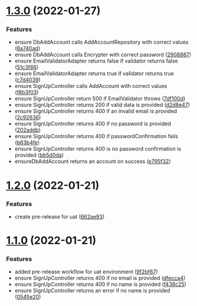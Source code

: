 # [1.3.0](https://github.com/DiegoSalas27/NodeJs-Typescript-TDD-Clean-Architecture-e-SOLID/compare/v1.2.0...v1.3.0) (2022-01-27)


### Features

* ensure DbAddAccount calls AddAccountRepository with correct values ([6a740ad](https://github.com/DiegoSalas27/NodeJs-Typescript-TDD-Clean-Architecture-e-SOLID/commit/6a740ad338dba679288501fbd2136ca5c9eb4a20))
* ensure DbAddAccount calls Encrypter with correct password ([2908887](https://github.com/DiegoSalas27/NodeJs-Typescript-TDD-Clean-Architecture-e-SOLID/commit/29088875d3a7a145aafd3be974c8592b2c78effd))
* ensure EmailValidatorAdapter returns false if validator returns false ([51c3f86](https://github.com/DiegoSalas27/NodeJs-Typescript-TDD-Clean-Architecture-e-SOLID/commit/51c3f869b53a980c853e4472c3d035a3ff553d79))
* ensure EmailValidatorAdapter returns true if validator returns true ([c7d4039](https://github.com/DiegoSalas27/NodeJs-Typescript-TDD-Clean-Architecture-e-SOLID/commit/c7d4039dbdd5f799f2ddbe0f7eba9b979438bee7))
* ensure SignUpController calls AddAccount with correct values ([f8b3f03](https://github.com/DiegoSalas27/NodeJs-Typescript-TDD-Clean-Architecture-e-SOLID/commit/f8b3f032bd9c238aa1ebb6b7b20a79f8548f8864))
* ensure SignUpController return 500 if EmailValidator throws ([7df100d](https://github.com/DiegoSalas27/NodeJs-Typescript-TDD-Clean-Architecture-e-SOLID/commit/7df100d84defa4e45f3b373d72db3b6bd18f4e2d))
* ensure SignUpController returns 200 if valid data is provided ([d2d8e47](https://github.com/DiegoSalas27/NodeJs-Typescript-TDD-Clean-Architecture-e-SOLID/commit/d2d8e4796605ccd8387158ebfdaf0f3291e203a4))
* ensure SignUpController returns 400 if an invalid email is provided ([2c92636](https://github.com/DiegoSalas27/NodeJs-Typescript-TDD-Clean-Architecture-e-SOLID/commit/2c9263604d8bb731ce44acd4c5f6bd953685d177))
* ensure SignUpController returns 400 if no password is provided ([202addb](https://github.com/DiegoSalas27/NodeJs-Typescript-TDD-Clean-Architecture-e-SOLID/commit/202addb8bbb082b5aaceab95e22d29ba38af36f8))
* ensure SignUpController returns 400 if passwordConfirmation fails ([b63b4fe](https://github.com/DiegoSalas27/NodeJs-Typescript-TDD-Clean-Architecture-e-SOLID/commit/b63b4fe402a8d363fa67e4386d27ab5bd8029ef2))
* ensure SignUpController returns 400 is no password confirmation is provided ([bb5d0da](https://github.com/DiegoSalas27/NodeJs-Typescript-TDD-Clean-Architecture-e-SOLID/commit/bb5d0da51492b187cf5d70145ca4aa2583072a0f))
* ensureDbAddAccount returns an account on success ([e795f32](https://github.com/DiegoSalas27/NodeJs-Typescript-TDD-Clean-Architecture-e-SOLID/commit/e795f32ec4a67de0bded724460291d5dc5dfe4bf))



# [1.2.0](https://github.com/DiegoSalas27/NodeJs-Typescript-TDD-Clean-Architecture-e-SOLID/compare/v1.1.0...v1.2.0) (2022-01-21)


### Features

* create pre-release for uat ([662ae93](https://github.com/DiegoSalas27/NodeJs-Typescript-TDD-Clean-Architecture-e-SOLID/commit/662ae9371b127e10c2b30b84bb87d97803d2a390))



# [1.1.0](https://github.com/DiegoSalas27/NodeJs-Typescript-TDD-Clean-Architecture-e-SOLID/compare/f438c250d884f88abfca14fd01732e14e3bcb40f...v1.1.0) (2022-01-21)


### Features

* added pre-release workflow for uat environment ([9f2bf67](https://github.com/DiegoSalas27/NodeJs-Typescript-TDD-Clean-Architecture-e-SOLID/commit/9f2bf67eeb2ea1ed9ea190439ddc99eaad937f50))
* ensure SignUpController returns 400 if no email is provided ([dfecca4](https://github.com/DiegoSalas27/NodeJs-Typescript-TDD-Clean-Architecture-e-SOLID/commit/dfecca4aec051ebbf9ad292332adcd475a698dc4))
* ensure SignUpController returns 400 if no name is provided ([f438c25](https://github.com/DiegoSalas27/NodeJs-Typescript-TDD-Clean-Architecture-e-SOLID/commit/f438c250d884f88abfca14fd01732e14e3bcb40f))
* ensure SignUpController returns an error if no name is provided ([0545e20](https://github.com/DiegoSalas27/NodeJs-Typescript-TDD-Clean-Architecture-e-SOLID/commit/0545e20fd1ed3548cfbf73873d9038e1b9953a34))



